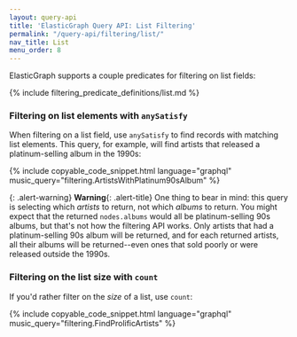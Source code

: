 ```yaml
---
layout: query-api
title: 'ElasticGraph Query API: List Filtering'
permalink: "/query-api/filtering/list/"
nav_title: List
menu_order: 8
---
```

ElasticGraph supports a couple predicates for filtering on list fields:

{% include filtering_predicate_definitions/list.md %}

### Filtering on list elements with `anySatisfy`

When filtering on a list field, use `anySatisfy` to find records with matching list elements.
This query, for example, will find artists that released a platinum-selling album in the 1990s:

{% include copyable_code_snippet.html language="graphql" music_query="filtering.ArtistsWithPlatinum90sAlbum" %}

{: .alert-warning}
**Warning**{: .alert-title}
One thing to bear in mind: this query is selecting which _artists_ to return,
not which _albums_ to return. You might expect that the returned `nodes.albums` would
all be platinum-selling 90s albums, but that's not how the filtering API works. Only artists
that had a platinum-selling 90s album will be returned, and for each returned artists, all
their albums will be returned--even ones that sold poorly or were released outside the 1990s.

### Filtering on the list size with `count`

If you'd rather filter on the _size_ of a list, use `count`:

{% include copyable_code_snippet.html language="graphql" music_query="filtering.FindProlificArtists" %}
